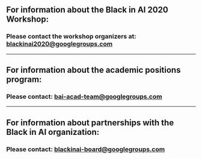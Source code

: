 ## For information about the Black in AI 2020 Workshop:
### Please contact the workshop organizers at: [blackinai2020@googlegroups.com](malito:blackinai2020@googlegroups.com)
----
## For information about the academic positions program:
### Please contact: [bai-acad-team@googlegroups.com](malito:bai-acad-team@googlegroups.com)
----
## For information about partnerships with the Black in AI organization:
### Please contact: [blackinai-board@googlegroups.com](malito:blackinai-board@googlegroups.com)
